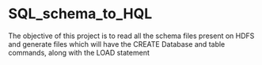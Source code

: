 # SQL_schema_to_HQL
The objective of this project is to read all the schema files present on HDFS and generate files which will have the CREATE Database and table commands, along with the LOAD statement
